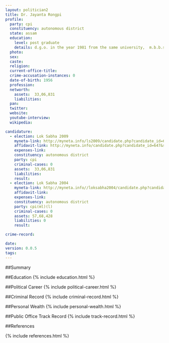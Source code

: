 ```yaml
---
layout: politician2
title: Dr. Jayanta Rongpi
profile: 
  party: cpi
  constituency: autonomous district
  state: assam
  education: 
    level: post graduate
    details: d.g.o. in the year 1981 from the same university,  m.b.b.s. examination from assam medical college dibrugarh under dibrugarh university in the year 1978, passed metriculation examination from diphu govt boy's high school in the year 1971
  photo: 
  sex: 
  caste: 
  religion: 
  current-office-title: 
  crime-accusation-instances: 0
  date-of-birth: 1956
  profession: 
  networth: 
    assets:  33,06,831
    liabilities: 
  pan: 
  twitter: 
  website: 
  youtube-interview: 
  wikipedia: 

candidature: 
  - election: Lok Sabha 2009
    myneta-link: http://myneta.info/ls2009/candidate.php?candidate_id=647
    affidavit-link: http://myneta.info/candidate.php?candidate_id=647&scan=original
    expenses-link: 
    constituency: autonomous district 
    party: cpi
    criminal-cases: 0
    assets:  33,06,831
    liabilities: 
    result:  
  - election: Lok Sabha 2004
    myneta-link: http://myneta.info//loksabha2004/candidate.php?candidate_id=307
    affidavit-link: 
    expenses-link: 
    constituency: autonomous district 
    party: cpi(ml)(l)
    criminal-cases: 0
    assets: 57,68,428
    liabilities: 0
    result:  

crime-record: 

date: 
version: 0.0.5
tags: 
---
```

##Summary


##Education
{% include education.html %}


##Political Career
{% include political-career.html %}


##Criminal Record
{% include criminal-record.html %}


##Personal Wealth
{% include personal-wealth.html %}


##Public Office Track Record
{% include track-record.html %}


##References


{% include references.html %}